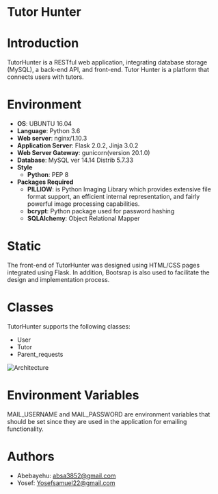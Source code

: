# Tutor Hunter

# Introduction
TutorHunter is a RESTful web application, integrating database storage (MySQL), a back-end API, and front-end. Tutor Hunter is a platform that connects users with tutors.
# Environment
* <b>OS</b>: UBUNTU 16.04
* <b>Language</b>: Python 3.6
* <b>Web server</b>: nginx/1.10.3
* <b>Application Server</b>: Flask 2.0.2, Jinja 3.0.2
* <b>Web Server Gateway</b>: gunicorn(version 20.1.0)
* <b>Database</b>: MySQL ver 14.14 Distrib 5.7.33
* <b>Style</b>
   <ul><li><b>Python</b>: PEP 8</li>
  </ul>
* <b>Packages Required</b>
  <ul><li><b>PILLIOW</b>: is Python Imaging Library which provides extensive file format support, an efficient internal representation, and fairly powerful image processing capabilities.</li>
  <li><b>bcrypt</b>: Python package used for password hashing</li>
  <li><b>SQLAlchemy</b>: Object Relational Mapper</li>
  </ul>
# Static
The front-end of TutorHunter was designed using HTML/CSS pages integrated using Flask. In addition, Bootsrap is also used to facilitate the design and implementation process.
# Classes
TutorHunter supports the following classes:
* User
* Tutor
* Parent_requests

![Architecture](doc/img/architecture.png)

# Environment Variables
MAIL_USERNAME and MAIL_PASSWORD are environment variables that should be set since they are used in the application for emailing functionality.
# Authors
+ Abebayehu: <absa3852@gmail.com> 
+ Yosef: <Yosefsamuel22@gmail.com>
